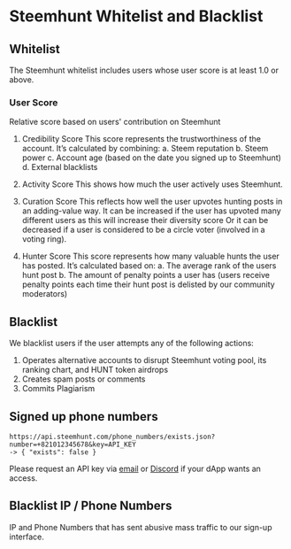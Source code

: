 # Steemhunt Whitelist and Blacklist

## Whitelist

The Steemhunt whitelist includes users whose user score is at least 1.0 or above.

### User Score
Relative score based on users' contribution on Steemhunt

1. Credibility Score
This score represents the trustworthiness of the account. It’s calculated by combining:
  a. Steem reputation
  b. Steem power
  c. Account age (based on the date you signed up to Steemhunt)
  d. External blacklists

2. Activity Score
This shows how much the user actively uses Steemhunt.

3. Curation Score
This reflects how well the user upvotes hunting posts in an adding-value way. It can be increased if the user has upvoted many different users as this will increase their diversity score  Or it can be decreased if a user is considered to be a circle voter (involved in a voting ring).

4. Hunter Score
This score represents how many valuable hunts the user has posted. It’s calculated based on:
  a. The average rank of the users hunt post
  b. The amount of penalty points a user has (users receive penalty points each time their hunt post is delisted by our community moderators)

## Blacklist
We blacklist users if the user attempts any of the following actions:

1. Operates alternative accounts to disrupt Steemhunt voting pool, its ranking chart, and HUNT token airdrops
2. Creates spam posts or comments
3. Commits Plagiarism

## Signed up phone numbers
```
https://api.steemhunt.com/phone_numbers/exists.json?number=+821012345678&key=API_KEY
-> { "exists": false }
```

Please request an API key via [email](admin@hunt.town) or [Discord](https://discord.gg/uekggj6) if your dApp wants an access.

## Blacklist IP / Phone Numbers
IP and Phone Numbers that has sent abusive mass traffic to our sign-up interface.
